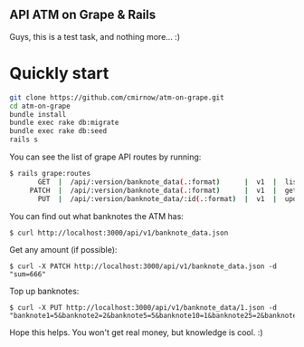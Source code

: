 ## API ATM on Grape & Rails
Guys, this is a test task, and nothing more... :)

# Quickly start

```bash
git clone https://github.com/cmirnow/atm-on-grape.git
cd atm-on-grape
bundle install
bundle exec rake db:migrate
bundle exec rake db:seed
rails s
```
You can see the list of grape API routes by running:
```bash
$ rails grape:routes
       GET  |  /api/:version/banknote_data(.:format)      |  v1  |  list       
     PATCH  |  /api/:version/banknote_data(.:format)      |  v1  |  get money  
       PUT  |  /api/:version/banknote_data/:id(.:format)  |  v1  |  update cash
```
You can find out what banknotes the ATM has:
```
$ curl http://localhost:3000/api/v1/banknote_data.json
```
Get any amount (if possible):
```
$ curl -X PATCH http://localhost:3000/api/v1/banknote_data.json -d "sum=666"
```
Top up banknotes:
```
$ curl -X PUT http://localhost:3000/api/v1/banknote_data/1.json -d "banknote1=5&banknote2=2&banknote5=5&banknote10=1&banknote25=2&banknote50=3"
```
Hope this helps. You won't get real money, but knowledge is cool. :)